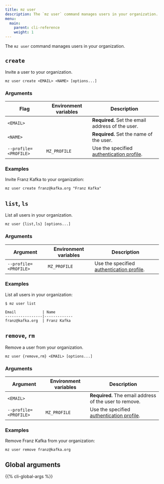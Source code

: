 ```yaml
---
title: mz user
description: The `mz user` command manages users in your organization.
menu:
  main:
    parent: cli-reference
    weight: 1
---
```


The `mz user` command manages users in your organization.

## `create`

Invite a user to your organization.

```shell
mz user create <EMAIL> <NAME> [options...]
```

### Arguments

Flag                  | Environment variables | Description
----------------------|-----------------------|------------
`<EMAIL>`             |                       | **Required.** Set the email address of the user.
`<NAME>`              |                       | **Required.** Set the name of the user.
`--profile=<PROFILE>` | `MZ_PROFILE`          | Use the specified [authentication profile].

### Examples

Invite Franz Kafka to your organization:

```shell
mz user create franz@kafka.org "Franz Kafka"
```

## `list`, `ls`

List all users in your organization.

```shell
mz user {list,ls} [options...]
```

### Arguments

Argument              | Environment variables | Description
----------------------|-----------------------|------------
`--profile=<PROFILE>` | `MZ_PROFILE`          | Use the specified [authentication profile].

### Examples

List all users in your organization:

```shell
$ mz user list
```
```
Email            | Name
-----------------|-------------
franz@kafka.org  | Franz Kafka
```

## `remove`, `rm`

Remove a user from your organization.

```shell
mz user {remove,rm} <EMAIL> [options...]
```

### Arguments

Argument              | Environment variables | Description
----------------------|-----------------------|------------
`<EMAIL>`             |                       | **Required.** The email address of the user to remove.
`--profile=<PROFILE>` | `MZ_PROFILE`          | Use the specified [authentication profile].

### Examples

Remove Franz Kafka from your organization:

```shell
mz user remove franz@kafka.org
```

## Global arguments

{{% cli-global-args %}}

[authentication profile]: ../../configuration/#authentication-profiles
